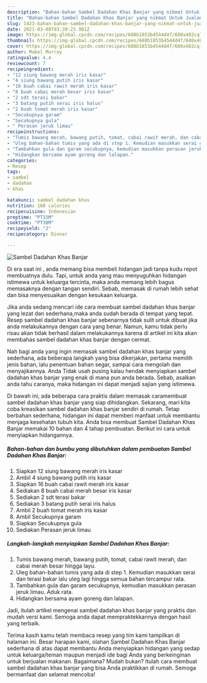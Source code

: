 ```yaml
---
description: "Bahan-bahan Sambel Dadahan Khas Banjar yang nikmat Untuk Jualan"
title: "Bahan-bahan Sambel Dadahan Khas Banjar yang nikmat Untuk Jualan"
slug: 1423-bahan-bahan-sambel-dadahan-khas-banjar-yang-nikmat-untuk-jualan
date: 2021-03-08T03:39:23.981Z
image: https://img-global.cpcdn.com/recipes/688b1853b4544d4f/680x482cq70/sambel-dadahan-khas-banjar-foto-resep-utama.jpg
thumbnail: https://img-global.cpcdn.com/recipes/688b1853b4544d4f/680x482cq70/sambel-dadahan-khas-banjar-foto-resep-utama.jpg
cover: https://img-global.cpcdn.com/recipes/688b1853b4544d4f/680x482cq70/sambel-dadahan-khas-banjar-foto-resep-utama.jpg
author: Mabel Murray
ratingvalue: 4.4
reviewcount: 7
recipeingredient:
- "12 siung bawang merah iris kasar"
- "4 siung bawang putih iris kasar"
- "16 buah cabai rawit merah iris kasar"
- "8 buah cabai merah besar iris kasar"
- "2 sdt terasi bakar"
- "3 batang putih serai iris halus"
- "2 buah tomat merah iris kasar"
- "Secukupnya garam"
- "Secukupnya gula"
- " Perasan jeruk limau"
recipeinstructions:
- "Tumis bawang merah, bawang putih, tomat, cabai rawit merah, dan cabai merah besar hingga layu."
- "Uleg bahan-bahan tumis yang ada di step 1. Kemudian masukkan serai dan terasi bakar lalu uleg lagi hingga semua bahan tercampur rata."
- "Tambahkan gula dan garam secukupnya, kemudian masukkan perasan jeruk limau. Aduk rata."
- "Hidangkan bersama ayam goreng dan lalapan."
categories:
- Resep
tags:
- sambel
- dadahan
- khas

katakunci: sambel dadahan khas 
nutrition: 160 calories
recipecuisine: Indonesian
preptime: "PT15M"
cooktime: "PT38M"
recipeyield: "2"
recipecategory: Dinner

---
```



![Sambel Dadahan Khas Banjar](https://img-global.cpcdn.com/recipes/688b1853b4544d4f/680x482cq70/sambel-dadahan-khas-banjar-foto-resep-utama.jpg)

Di era  saat ini , anda memang bisa membeli hidangan jadi tanpa kudu repot membuatnya dulu. Tapi, untuk anda yang mau menyuguhkan hidangan istimewa untuk keluarga tercinta, maka anda memang lebih bagus memasaknya dengan tangan sendiri. Sebab, memasak di rumah lebih sehat dan bisa menyesuaikan dengan kesukaan keluarga.

Jika anda sedang mencari ide cara membuat sambel dadahan khas banjar yang lezat dan sederhana,maka anda sudah berada di tempat yang tepat. Resep sambel dadahan khas banjar  sebenarnya tidak sulit untuk dibuat jika anda melakukannya dengan cara yang benar. Namun, kamu tidak perlu risau akan tidak berhasil dalam melakukannya 
karena di artikel ini kita akan membahas sambel dadahan khas banjar dengan cermat.  



Nah bagi anda yang ingin memasak sambel dadahan khas banjar yang sederhana, ada beberapa langkah yang bisa dikerjakan, pertama memilih jenis bahan, lalu penentuan bahan segar, sampai cara mengolah dan menyajikannya. Anda Tidak usah pusing kalau hendak menyiapkan sambel dadahan khas banjar yang enak di mana pun anda berada. Sebab, asalkan anda  tahu caranya, maka hidangan ini dapat menjadi sajian yang istimewa.

Di bawah ini, ada beberapa cara praktis  dalam memasak caramembuat sambel dadahan khas banjar yang siap dihidangkan. Sekarang, mari kita coba kreasikan sambel dadahan khas banjar sendiri di rumah. Tetap berbahan sederhana, hidangan ini dapat memberi manfaat untuk membantu menjaga kesehatan tubuh kita. Anda bisa membuat Sambel Dadahan Khas Banjar memakai 10 bahan dan 4 tahap pembuatan. Berikut ini cara untuk menyiapkan hidangannya.

<!--inarticleads1-->

##### Bahan-bahan dan bumbu yang dibutuhkan dalam pembuatan Sambel Dadahan Khas Banjar:

1. Siapkan 12 siung bawang merah iris kasar
1. Ambil 4 siung bawang putih iris kasar
1. Siapkan 16 buah cabai rawit merah iris kasar
1. Sediakan 8 buah cabai merah besar iris kasar
1. Sediakan 2 sdt terasi bakar
1. Sediakan 3 batang putih serai iris halus
1. Ambil 2 buah tomat merah iris kasar
1. Ambil Secukupnya garam
1. Siapkan Secukupnya gula
1. Sediakan  Perasan jeruk limau




<!--inarticleads2-->

##### Langkah-langkah menyiapkan Sambel Dadahan Khas Banjar:

1. Tumis bawang merah, bawang putih, tomat, cabai rawit merah, dan cabai merah besar hingga layu.
1. Uleg bahan-bahan tumis yang ada di step 1. Kemudian masukkan serai dan terasi bakar lalu uleg lagi hingga semua bahan tercampur rata.
1. Tambahkan gula dan garam secukupnya, kemudian masukkan perasan jeruk limau. Aduk rata.
1. Hidangkan bersama ayam goreng dan lalapan.




Jadi, itulah artikel mengenai  sambel dadahan khas banjar  yang praktis dan mudah versi kami. Semoga anda dapat mempraktekkannya dengan hasil yang terbaik. 

Terima kasih kamu telah membaca resep yang tim kami tampilkan di halaman ini. Besar harapan kami, olahan  Sambel Dadahan Khas Banjar sederhana di atas dapat membantu Anda menyiapkan hidangan yang sedap untuk keluarga/teman maupun menjadi ide bagi Anda yang berkeinginan untuk berjualan makanan. Bagaimana? Mudah bukan? Itulah cara membuat sambel dadahan khas banjar yang bisa Anda praktikkan di rumah. Semoga bermanfaat dan selamat mencoba!

